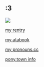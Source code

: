 ## :3
![](https://komarev.com/ghpvc/?username=bloodbathing&color=red&style=plastic&label=idiots)

[my rentry](https://rentry.co/decayingroadkill)

[my atabook](https://bloodbath.atabook.org)

[my pronouns.cc](https://pronouns.cc/@discharge)

[pony.town info](https://text.is/smile-hd)
